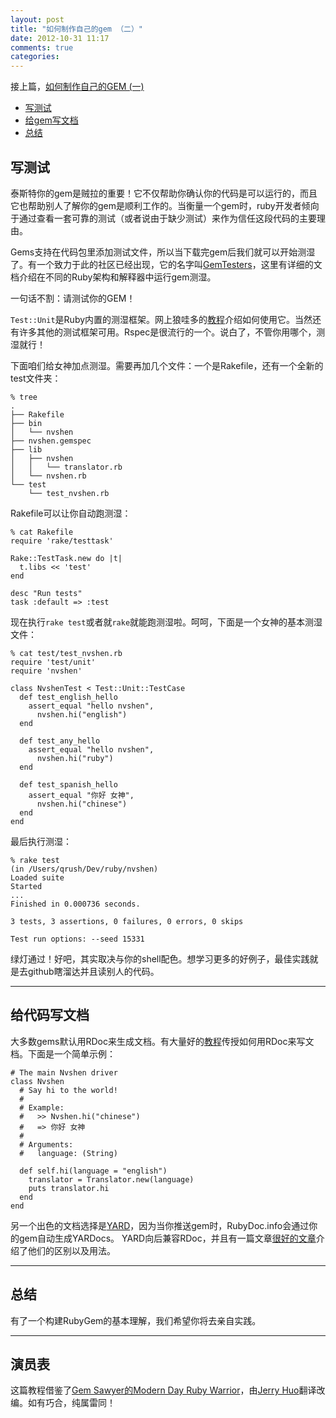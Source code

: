```yaml
---
layout: post
title: "如何制作自己的gem （二）"
date: 2012-10-31 11:17
comments: true
categories: 
---
```


接上篇，[如何制作自己的GEM (一)](http://i3zhe.github.com/blog/2012/10/29/ru-he-zhi-zuo-zi-ji-de-gem/)

* [写测试](#writing-tests)
* [给gem写文档](#document-code)
* [总结](#wrapup)
<a id="writing-tests"></a>
<h2>写测试</h2>

泰斯特你的gem是贼拉的重要！它不仅帮助你确认你的代码是可以运行的，而且它也帮助别人了解你的gem是顺利工作的。当衡量一个gem时，ruby开发者倾向于通过查看一套可靠的测试（或者说由于缺少测试）来作为信任这段代码的主要理由。

Gems支持在代码包里添加测试文件，所以当下载完gem后我们就可以开始测湿了。有一个致力于此的社区已经出现，它的名字叫[GemTesters](http://test.rubygems.org/)，这里有详细的文档介绍在不同的Ruby架构和解释器中运行gem测湿。

一句话不割：请测试你的GEM！

`Test::Unit`是Ruby内置的测湿框架。网上狼哇多的[教程](https://github.com/seattlerb/minitest/blob/master/README.txt)介绍如何使用它。当然还有许多其他的测试框架可用。Rspec是很流行的一个。说白了，不管你用哪个，测湿就行！

下面咱们给女神加点测湿。需要再加几个文件：一个是Rakefile，还有一个全新的test文件夹：
```
% tree
.
├── Rakefile
├── bin
│   └── nvshen
├── nvshen.gemspec
├── lib
│   ├── nvshen
│   │   └── translator.rb
│   └── nvshen.rb
└── test
    └── test_nvshen.rb
```

Rakefile可以让你自动跑测湿：
```
% cat Rakefile
require 'rake/testtask'

Rake::TestTask.new do |t|
  t.libs << 'test'
end

desc "Run tests"
task :default => :test
```

现在执行`rake test`或者就`rake`就能跑测湿啦。呵呵，下面是一个女神的基本测湿文件：
```
% cat test/test_nvshen.rb
require 'test/unit'
require 'nvshen'

class NvshenTest < Test::Unit::TestCase
  def test_english_hello
    assert_equal "hello nvshen",
      nvshen.hi("english")
  end

  def test_any_hello
    assert_equal "hello nvshen",
      nvshen.hi("ruby")
  end

  def test_spanish_hello
    assert_equal "你好 女神",
      nvshen.hi("chinese")
  end
end
```

最后执行测湿：
```
% rake test
(in /Users/qrush/Dev/ruby/nvshen)
Loaded suite
Started
...
Finished in 0.000736 seconds.

3 tests, 3 assertions, 0 failures, 0 errors, 0 skips

Test run options: --seed 15331
```

绿灯通过！好吧，其实取决与你的shell配色。想学习更多的好例子，最佳实践就是去github瞎溜达并且读别人的代码。

<hr>
<a id="document-code"></a>
<h2>给代码写文档</h2>

大多数gems默认用RDoc来生成文档。有大量好的[教程](http://docs.seattlerb.org/rdoc/RDoc/Markup.html)传授如何用RDoc来写文档。下面是一个简单示例：
```
# The main Nvshen driver
class Nvshen
  # Say hi to the world!
  #
  # Example:
  #   >> Nvshen.hi("chinese")
  #   => 你好 女神
  #
  # Arguments:
  #   language: (String)

  def self.hi(language = "english")
    translator = Translator.new(language)
    puts translator.hi
  end
end
```

另一个出色的文档选择是[YARD](http://yardoc.org/)，因为当你推送gem时，RubyDoc.info会通过你的gem自动生成YARDocs。 YARD向后兼容RDoc，并且有一篇文章[很好的文章](http://rubydoc.info/docs/yard/file/docs/GettingStarted.md)介绍了他们的区别以及用法。

<hr>
<a id="wrapup"></a>
<h2>总结</h2>

有了一个构建RubyGem的基本理解，我们希望你将去亲自实践。

<hr>
<a id="credits"></a>
<h2>演员表</h2>

这篇教程借鉴了[Gem Sawyer的Modern Day Ruby Warrior](http://rubylearning.com/blog/2010/10/06/gem-sawyer-modern-day-ruby-warrior/)，由[Jerry Huo](http://i3zhe.github.com)翻译改编。如有巧合，纯属雷同！


